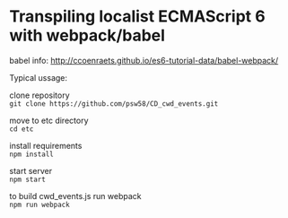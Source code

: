 # Transpiling localist ECMAScript 6 with webpack/babel

babel info: http://ccoenraets.github.io/es6-tutorial-data/babel-webpack/

Typical ussage:

clone repository<br/>
```git clone https://github.com/psw58/CD_cwd_events.git```

move to etc directory<br/>
```cd etc```

install requirements<br/>
```npm install```

start server<br/>
```npm start```

to build cwd_events.js run webpack<br/>
```npm run webpack```